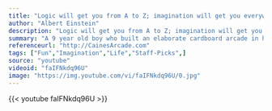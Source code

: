 ```yaml
---
title: "Logic will get you from A to Z; imagination will get you everywhere."
author: "Albert Einstein"
description: "Logic will get you from A to Z; imagination will get you everywhere. - Albert Einstein quotes from GetInspired365.com"
summary: "A 9 year old boy who built an elaborate cardboard arcade in his dad's auto parts store is about to have the best day of his life, and inspire the world."
referenceurl: "http://CainesArcade.com"
tags: ["Fun","Imagination","Life","Staff-Picks",]
source: "youtube"
videoid: "faIFNkdq96U"
image: "https://img.youtube.com/vi/faIFNkdq96U/0.jpg"
---
```


{{< youtube faIFNkdq96U >}}
